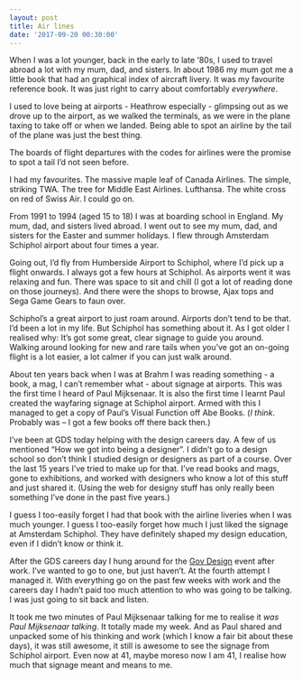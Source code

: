 ```yaml
---
layout: post
title: Air lines
date: '2017-09-20 00:30:00'
---
```

When I was a lot younger, back in the early to late ‘80s, I used to travel abroad a lot with my mum, dad, and sisters. In about 1986 my mum got me a little book that had an graphical index of aircraft livery. It was my favourite reference book. It was just right to carry about comfortably _everywhere_.

I used to love being at airports - Heathrow especially - glimpsing out as we drove up to the airport, as we walked the terminals, as we were in the plane taxing to take off or when we landed. Being able to spot an airline by the tail of the plane was just the best thing.

The boards of flight departures with the codes for airlines were the promise to spot a tail I’d not seen before.

I had my favourites. The massive maple leaf of Canada Airlines. The simple, striking TWA. The tree for Middle East Airlines. Lufthansa. The white cross on red of Swiss Air. I could go on.

From 1991 to 1994 (aged 15 to 18) I was at boarding school in England. My mum, dad, and sisters lived abroad. I went out to see my mum, dad, and sisters for the Easter and summer holidays. I flew through Amsterdam Schiphol airport about four times a year.

Going out, I’d fly from Humberside Airport to Schiphol, where I’d pick up a flight onwards. I always got a few hours at Schiphol. As airports went it was relaxing and fun. There was space to sit and chill (I got a lot of reading done on those journeys). And there were the shops to browse, Ajax tops and Sega Game Gears to faun over.

Schiphol’s a great airport to just roam around. Airports don’t tend to be that. I’d been a lot in my life. But Schiphol has something about it. As I got older I realised why: It’s got some great, clear signage to guide you around. Walking around looking for new and rare tails when you’ve got an on-going flight is a lot easier, a lot calmer if you can just walk around.

About ten years back when I was at Brahm I was reading something - a book, a mag, I can’t remember what - about signage at airports. This was the first time I heard of Paul Mijksenaar. It is also the first time I learnt Paul created the wayfaring signage at Schiphol airport. Armed with this I managed to get a copy of Paul’s Visual Function off Abe Books. (_I think_. Probably was – I got a few books off there back then.)

I’ve been at GDS today helping with the design careers day. A few of us mentioned “How we got into being a designer”. I didn’t go to a design school so don’t think I studied design or designers as part of a course. Over the last 15 years I’ve tried to make up for that. I’ve read books and mags, gone to exhibitions, and worked with designers who know a lot of this stuff and just shared it. (Using the web for designy stuff has only really been something I’ve done in the past five years.)

I guess I too-easily forget I had that book with the airline liveries when I was much younger. I guess I too-easily forget how much I just liked the signage at Amsterdam Schiphol. They have definitely shaped my design education, even if I didn’t know or think it.

After the GDS careers day I hung around for the [Gov Design](https://twitter.com/gov_design) event after work. I’ve wanted to go to one, but just haven’t. At the fourth attempt I managed it. With everything go on the past few weeks with work and the careers day I hadn’t paid too much attention to who was going to be talking. I was just going to sit back and listen.

It took me two minutes of Paul Mijksenaar talking for me to realise it _was Paul Mijksenaar talking_. It totally made my week. And as Paul shared and unpacked some of his thinking and work (which I know a fair bit about these days), it was still awesome, it still is awesome to see the signage from Schiphol airport. Even now at 41, maybe moreso now I am 41, I realise how much that signage meant and means to me.
